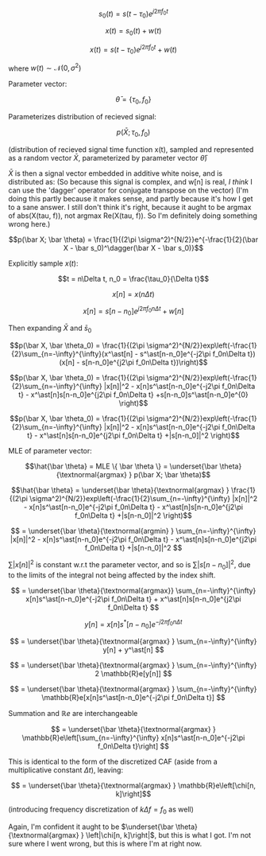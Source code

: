 
$$s_0(t) = s(t-\tau_0)e^{j2\pi f_0t}$$

$$x(t) = s_0(t) + w(t)$$

$$x(t) = s(t-\tau_0)e^{j2\pi f_0t} + w(t)$$

where $w(t) \sim \mathcal{N}(0, \sigma^2)$

Parameter vector:

$$ \bar\theta = \{\tau_0, f_0\}$$

Parameterizes distribution of recieved signal:

$$p(\bar X; \tau_0,f_0)$$

(distribution of recieved signal time function x(t), sampled and represented as a random vector $\bar X$, parameterized by parameter vector $\bar \theta$)


$\bar X$ is then a signal vector embedded in additive white noise, and is distributed as:
(So because this signal is complex, and w[n] is real, *I think* I can use the 'dagger' operator for conjugate transpose on the vector)
(I'm doing this partly because it makes sense, and partly because it's how I get to a sane answer. I still don't think it's right, because it aught to be argmax  of  abs(X(tau, f)), not argmax  Re(X(tau, f)). So I'm definitely doing something wrong here.)

$$p(\bar X; \bar \theta) = \frac{1}{(2\pi \sigma^2)^{N/2}}e^{-\frac{1}{2}(\bar X - \bar s_0)^\dagger(\bar X - \bar s_0)}$$

Explicitly sample $x(t)$:

$$t = n\Delta t, n_0 = \frac{\tau_0}{\Delta t}$$

$$x[n] = x(n\Delta t)$$

$$x[n] = s[n - n_0] e^{j2\pi f_0 n \Delta t} + w[n]$$

Then expanding $\bar X$ and $\bar s_0$

$$p(\bar X, \bar \theta_0) = \frac{1}{(2\pi \sigma^2)^{N/2}}exp\left(-\frac{1}{2}\sum_{n=-\infty}^{\infty}(x^\ast[n] - s^\ast[n-n_0]e^{-j2\pi f_0n\Delta t})(x[n] - s[n-n_0]e^{j2\pi f_0n\Delta t})\right)$$

$$p(\bar X, \bar \theta_0) = \frac{1}{(2\pi \sigma^2)^{N/2}}exp\left(-\frac{1}{2}\sum_{n=-\infty}^{\infty}
|x[n]|^2 - x[n]s^\ast[n-n_0]e^{-j2\pi f_0n\Delta t} - x^\ast[n]s[n-n_0]e^{j2\pi f_0n\Delta t}
+s[n-n_0]s^\ast[n-n_0]e^{0}
\right)$$

$$p(\bar X, \bar \theta_0) = \frac{1}{(2\pi \sigma^2)^{N/2}}exp\left(-\frac{1}{2}\sum_{n=-\infty}^{\infty}
|x[n]|^2 - x[n]s^\ast[n-n_0]e^{-j2\pi f_0n\Delta t} - x^\ast[n]s[n-n_0]e^{j2\pi f_0n\Delta t}
+|s[n-n_0]|^2
\right)$$

MLE of parameter vector:

$$\hat{\bar \theta} = MLE \{ \bar \theta \} = \underset{\bar \theta}{\textnormal{argmax} } p(\bar X; \bar \theta)$$

$$\hat{\bar \theta} = \underset{\bar \theta}{\textnormal{argmax} } \frac{1}{(2\pi \sigma^2)^{N/2}}exp\left(-\frac{1}{2}\sum_{n=-\infty}^{\infty}
|x[n]|^2 - x[n]s^\ast[n-n_0]e^{-j2\pi f_0n\Delta t} - x^\ast[n]s[n-n_0]e^{j2\pi f_0n\Delta t}
+|s[n-n_0]|^2
\right)$$

$$ = \underset{\bar \theta}{\textnormal{argmin} } \sum_{n=-\infty}^{\infty}
|x[n]|^2 - x[n]s^\ast[n-n_0]e^{-j2\pi f_0n\Delta t} - x^\ast[n]s[n-n_0]e^{j2\pi f_0n\Delta t}
+|s[n-n_0]|^2
$$

$\sum|x[n]|^2$ is constant w.r.t the parameter vector, and so is $\sum|s[n-n_0]|^2$, due to the limits of the integral not being affected by the index shift. 

$$ = \underset{\bar \theta}{\textnormal{argmax}} \sum_{n=-\infty}^{\infty}
x[n]s^\ast[n-n_0]e^{-j2\pi f_0n\Delta t} + x^\ast[n]s[n-n_0]e^{j2\pi f_0n\Delta t}
$$

$$y[n] = x[n]s^\ast[n-n_0]e^{-j2\pi f_0n\Delta t}$$

$$ = \underset{\bar \theta}{\textnormal{argmax} } \sum_{n=-\infty}^{\infty}
y[n] + y^\ast[n]
$$

$$ = \underset{\bar \theta}{\textnormal{argmax} } \sum_{n=-\infty}^{\infty}
2 \mathbb{R}e[y[n]]
$$

$$ = \underset{\bar \theta}{\textnormal{argmax} } \sum_{n=-\infty}^{\infty}
\mathbb{R}e[x[n]s^\ast[n-n_0]e^{-j2\pi f_0n\Delta t}]
$$

Summation and $\mathbb{R}e$ are interchangeable

$$ = \underset{\bar \theta}{\textnormal{argmax} } \mathbb{R}e\left[\sum_{n=-\infty}^{\infty}
x[n]s^\ast[n-n_0]e^{-j2\pi f_0n\Delta t}\right]
$$

This is identical to the form of the discretized CAF (aside from a multiplicative constant $\Delta t$), leaving:


$$ = \underset{\bar \theta}{\textnormal{argmax} } \mathbb{R}e\left[\chi[n, k]\right]$$

(introducing frequency discretization of $k\Delta f = f_0$ as well)

Again, I'm confident it aught to be $\underset{\bar \theta}{\textnormal{argmax} } \left|\chi[n, k]\right|$, but this is what I got. I'm not sure where I went wrong, but this is where I'm at right now.